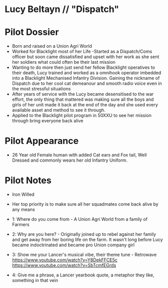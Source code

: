 # Lucy Beltayn // "Dispatch"

# Pilot Dossier
- Born and raised on a Union Agri World
- Worked for Blacklight most of her Life
 -Started as a Dispatch/Coms officer but soon came dissatisfied and upset with her work as she sent her soldiers what could often be their last mission
- Wanting to do more then just send her fellow Blacklight operatives to their death, Lucy trained and worked as a omnihook operator imbedded into a Blacklight Mechanised Infantry Division. Gaining the nickname of Dispatch due to her cool cat demeanour and smooth radio voice even in the most stressful situations
- After years of service with the Lucy became desensitised to the war effort, the only thing that mattered was making sure all the boys and girls of her unit made it back at the end of the day and she used every available asset and method to see it through.
- Applied to the Blacklight pilot program in 50XXU to see her mission through bring everyone back alive

# Pilot Appearance
- 26 Year old Female human with added Cat ears and Fox tail,  Well Dressed and commonly wears her old Infantry Uniform.


# Pilot Notes
- Iron Willed
- Her top priority is to make sure all her squadmates come back alive by any means 

- 1: Where do you come from - A Union Agri World from a family of Farmers 
- 2: Why are you here? - Originally joined up to rebel against her family and get away from her boring life on the farm. It wasn't long before Lucy became indoctrinated and became pro Union company girl
- 3: Show me your Lancer's musical vibe, their theme tune - Retrowave 
https://www.youtube.com/watch?v=Y8DekFFCE5c
https://www.youtube.com/watch?v=SbTcmfEGrds

- 4: Give me a phrase, a Lancer yearbook quote, a metaphor they like, something in that vein

